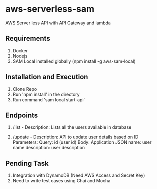 # aws-serverless-sam
AWS Server less API with API Gateway and lambda

## Requirements
1. Docker
2. Nodejs
3. SAM Local installed globally (npm install -g aws-sam-local)

## Installation and Execution

1. Clone Repo
2. Run 'npm install' in the directory
3. Run command 'sam local start-api'

## Endpoints

1. /list -
   Description: Lists all the users available in database

2. /update -
   Description: API to update user details based on ID
   Parameters:
    Query: id (user id)
    Body: 
      Application JSON
      name: user name
      description: user description

## Pending Task

1. Integration with DynamoDB (Need AWS Access and Secret Key)
2. Need to write test cases using Chai and Mocha
